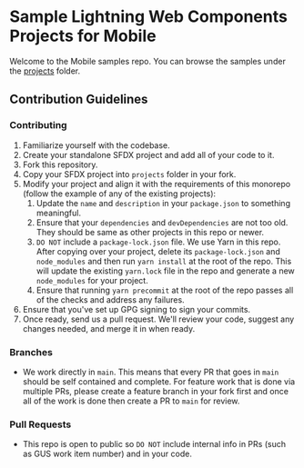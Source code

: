 # Sample Lightning Web Components Projects for Mobile
Welcome to the Mobile samples repo. You can browse the samples under the [projects](./projects) folder.

## Contribution Guidelines

### Contributing

1. Familiarize yourself with the codebase.
1. Create your standalone SFDX project and add all of your code to it.
1. Fork this repository.
1. Copy your SFDX project into `projects` folder in your fork.
1. Modify your project and align it with the requirements of this monorepo (follow the example of any of the existing projects):
    1. Update the `name` and `description` in your `package.json` to something meaningful.
    1. Ensure that your `dependencies` and `devDependencies` are not too old. They should be same as other projects in this repo or newer.
    1. `DO NOT` include a `package-lock.json` file. We use Yarn in this repo. After copying over your project, delete its `package-lock.json` and `node_modules` and then run `yarn install` at the root of the repo. This will update the existing `yarn.lock` file in the repo and generate a new `node_modules` for your project.
    1. Ensure that running `yarn precommit` at the root of the repo passes all of the checks and address any failures.
1. Ensure that you've set up GPG signing to sign your commits.
1. Once ready, send us a pull request. We'll review your code, suggest any changes needed, and merge it in when ready.

### Branches

- We work directly in `main`. This means that every PR that goes in `main` should be self contained and complete. For feature work that is done via multiple PRs, please create a feature branch in your fork first and once all of the work is done then create a PR to `main` for review.

### Pull Requests

- This repo is open to public so `DO NOT` include internal info in PRs (such as GUS work item number) and in your code. 
